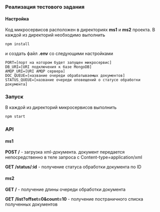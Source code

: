 ### Реализация тестового задания

#### Настройка

Код микросервисов расположен в директориях **ms1** и **ms2** проекта.
В каждой из директорий необходимо выполнить

```sh
npm install
```

и создать файл **.env** со следующими настройками

```
PORT=[порт на котором будет запущен микросервис]
DB_URI=[URI подключения к базе MongoDB]
AMQP_URI=[URI AMQP сервера]
DOC_QUEUE=[название очереди обрабатываемых документов]
STATUS_QUEUE=[название очереди оповещений о статусе обработки документа]
```

### Запуск

В каждой из директорий микросервисов выполнить

```sh
npm start
```

### API

#### ms1

**POST /** - загрузка xml-документа. документ передается непосредственно в теле запроса с Content-type=application/xml

**GET /status/:id** - получение статуса обработки документа по ID

#### ms2

**GET /** - получение длины очереди обработки документа

**GET /list?offset=0&count=10** - получение постраничного списка полученных документов

